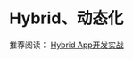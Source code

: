 # Hybrid、动态化
推荐阅读：
[Hybrid App开发实战](http://www.infoq.com/cn/articles/hybrid-app-development-combat?utm_source=articles_about_hybrid-app&utm_medium=link&utm_campaign=hybrid-app)

